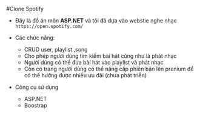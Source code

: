 #Clone Spotify

* Đây là đồ án môn **ASP.NET** và tôi đã dựa vào webstie nghe nhạc `https://open.spotify.com/`

* Các chức năng:
  * CRUD user, playlist ,song
  * Cho phép người dùng tìm kiếm bài hát cũng như là phát nhạc
  * Người dùng có thể đưa bài hát vào playlist và phát nhạc
  * Còn có trang người dùng có thể nâng cấp phiên bản lên prenium để có thể hưởng được nhiều ưu đãi (chưa phát triễn)

* Công cụ sử dụng
  * ASP.NET
  * Boostrap   
